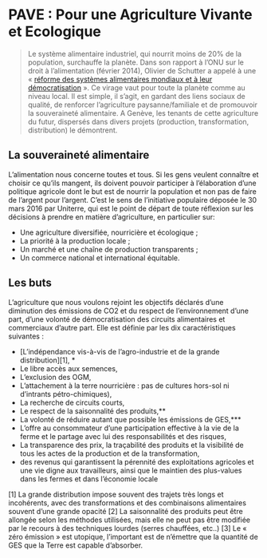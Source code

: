 # PAVE : Pour une Agriculture Vivante et Ecologique

> Le système alimentaire industriel, qui nourrit moins de 20% de la
population, surchauffe la planète. Dans son rapport à l’ONU sur
le droit à l’alimentation (février 2014), Olivier de Schutter a
appelé à une « [réforme des systèmes alimentaires mondiaux et à
leur démocratisation](http://www.srfood.org/fr/la-democratie-et-la-diversite-peuvent-remettre-sur-pied-les-systemes-alimentaires-defaillants) ». Ce virage vaut pour toute la planète
comme au niveau local. Il est simple, il s’agit, en gardant des liens
sociaux de qualité, de renforcer l’agriculture paysanne/familiale et
de promouvoir la souveraineté alimentaire. A Genève, les tenants
de cette agriculture du futur, dispersés dans divers projets
(production, transformation, distribution) le démontrent.

## La souveraineté alimentaire

L’alimentation nous concerne toutes et tous. Si les gens veulent connaître et
choisir ce qu’ils mangent, ils doivent pouvoir participer à l’élaboration d’une
politique agricole dont le but est de nourrir la population et non pas de faire de
l’argent pour l’argent. C’est le sens de l’initiative populaire déposée le 30 mars
2016 par Uniterre, qui est le point de départ de toute réflexion sur les décisions à
prendre en matière d’agriculture, en particulier sur:

- Une agriculture diversifiée, nourricière et écologique ;
- La priorité à la production locale ;
- Un marché et une chaîne de production transparents ;
- Un commerce national et international équitable.

## Les buts

L’agriculture que nous voulons rejoint les objectifs déclarés d’une
diminution des émissions de CO2 et du respect de l’environnement d’une
part, d’une volonté de démocratisation des circuits alimentaires et
commerciaux d’autre part. Elle est définie par les dix caractéristiques
suivantes :

- [L’indépendance vis-à-vis de l’agro-industrie et de la grande distribution][1], *
- Le libre accès aux semences,
- L’exclusion des OGM,
- L’attachement à la terre nourricière : pas de cultures hors-sol ni d’intrants pétro-chimiques),
- La recherche de circuits courts,
- Le respect de la saisonnalité des produits,**
- La volonté de réduire autant que possible les émissions de GES,***
- L’offre au consommateur d’une participation effective à la vie de la ferme et le partage avec lui des responsabilités et des risques,
- La transparence des prix, la traçabilité des produits et la visibilité de tous les actes de la production et de la transformation,
- des revenus qui garantissent la pérennité des exploitations agricoles et une vie digne aux travailleurs, ainsi que le maintien des plus-values dans les fermes et dans l’économie locale

[1] La grande distribution impose souvent des trajets très longs et incohérents, avec des transformations et des combinaisons alimentaires souvent d’une grande opacité
[2] La saisonnalité des produits peut être allongée selon les méthodes utilisées, mais elle ne peut pas être modifiée par le recours à des techniques lourdes (serres chauffées, etc..)
[3] Le « zéro émission » est utopique, l’important est de n’émettre que la quantité de GES que la Terre est capable d’absorber.


